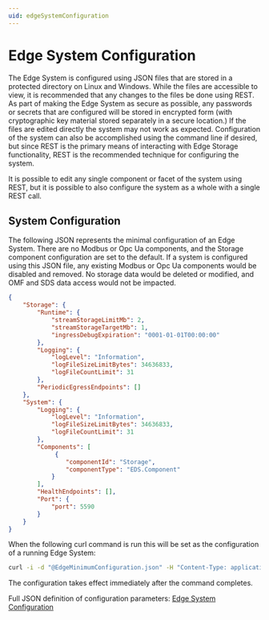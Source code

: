 ```yaml
---
uid: edgeSystemConfiguration
---
```


# Edge System Configuration

The Edge System is configured using JSON files that are stored in a protected directory on Linux and Windows. While the files are accessible to view, it is recommended that any changes to the files be done using REST. As part of making the Edge System as secure as possible, any passwords or secrets that are configured will be stored in encrypted form (with cryptographic key material stored separately in a secure location.) If the files are edited directly the system may not work as expected. Configuration of the system can also be accomplished using the command line if desired, but since REST is the primary means of interacting with Edge Storage functionality, REST is the recommended technique for configuring the system.

It is possible to edit any single component or facet of the system using REST, but it is possible to also configure the system as a whole with a single REST call.

## System Configuration

The following JSON represents the minimal configuration of an Edge System. There are no Modbus or Opc Ua components, and the Storage component configuration are set to the default. If a system is configured using this JSON file, any existing Modbus or Opc Ua components would be disabled and removed. No storage data would be deleted or modified, and OMF and SDS data access would not be impacted.

```json
{
    "Storage": {
        "Runtime": {
            "streamStorageLimitMb": 2,
            "streamStorageTargetMb": 1,
            "ingressDebugExpiration": "0001-01-01T00:00:00"
        },
        "Logging": {
            "logLevel": "Information",
            "logFileSizeLimitBytes": 34636833,
            "logFileCountLimit": 31
        },
        "PeriodicEgressEndpoints": []
    },
    "System": {
        "Logging": {
            "logLevel": "Information",
            "logFileSizeLimitBytes": 34636833,
            "logFileCountLimit": 31
        },
        "Components": [
             {
                "componentId": "Storage",
                "componentType": "EDS.Component"
            }
        ],
        "HealthEndpoints": [],
        "Port": {
            "port": 5590
        }
    }
}
```

When the following curl command is run this will be set as the configuration of a running Edge System:

```bash
curl -i -d "@EdgeMinimumConfiguration.json" -H "Content-Type: application/json" -X PUT http://localhost:5590/api/v1/configuration
```

The configuration takes effect immediately after the command completes.

Full JSON definition of configuration parameters:
[Edge System Configuration](xref:edge_system_schema)

